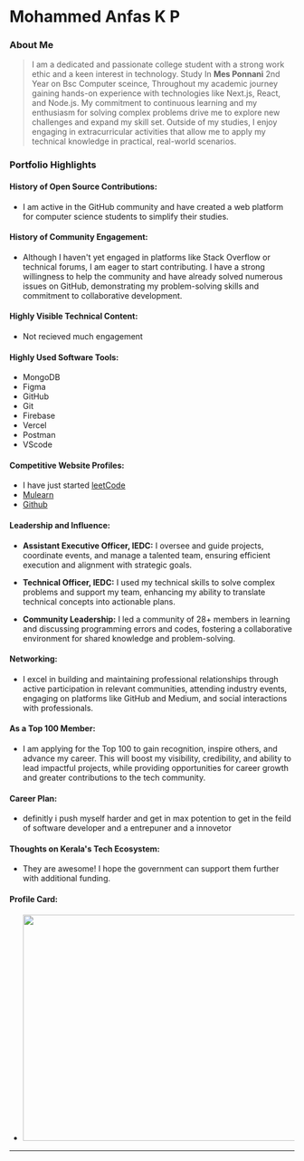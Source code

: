 # Mohammed Anfas K P

### About Me

> I am a dedicated and passionate college student with a strong work ethic and a keen interest in technology. Study In **Mes Ponnani** 2nd Year on Bsc Computer sceince, Throughout my academic journey gaining hands-on experience with technologies like Next.js, React, and Node.js. My commitment to continuous learning and my enthusiasm for solving complex problems drive me to explore new challenges and expand my skill set. Outside of my studies, I enjoy engaging in extracurricular activities that allow me to apply my technical knowledge in practical, real-world scenarios. 

### Portfolio Highlights


#### History of Open Source Contributions:

- I am active in the GitHub community and have created a web platform for computer science students to simplify their studies.

#### History of Community Engagement:

-  Although I haven't yet engaged in platforms like Stack Overflow or technical forums, I am eager to start contributing. I have a strong willingness to help the community and have already solved numerous issues on GitHub, demonstrating my problem-solving skills and commitment to collaborative development.

#### Highly Visible Technical Content:

- Not recieved much engagement

#### Highly Used Software Tools:

- MongoDB
- Figma
- GitHub
- Git
- Firebase
- Vercel
- Postman
- VScode

#### Competitive Website Profiles:

- I have just started [leetCode](https://leetcode.com/u/kpanfas6/)
- [Mulearn](https://app.mulearn.org/profile/anfas@mulearn)
- [Github](https://github.com/anfas)

#### Leadership and Influence:

-  **Assistant Executive Officer, IEDC:** I oversee and guide projects, coordinate events, and manage a talented team, ensuring efficient execution and alignment with strategic goals.

- **Technical Officer, IEDC:** I used my technical skills to solve complex problems and support my team, enhancing my ability to translate technical concepts into actionable plans.

- **Community Leadership:** I led a community of 28+ members in learning and discussing programming errors and codes, fostering a collaborative environment for shared knowledge and problem-solving.

#### Networking:

- I excel in building and maintaining professional relationships through active participation in relevant communities, attending industry events, engaging on platforms like GitHub and Medium, and social interactions with professionals.

#### As a Top 100 Member:

- I am applying for the Top 100 to gain recognition, inspire others, and advance my career. This will boost my visibility, credibility, and ability to lead impactful projects, while providing opportunities for career growth and greater contributions to the tech community.

#### Career Plan:

- definitly i push myself harder and get in max potention to get in the feild of software developer and a entrepuner and a innovetor

#### Thoughts on Kerala's Tech Ecosystem:

- They are awesome! I hope the government can support them further with additional funding.

#### Profile Card:

- <img src="https://mulearn.org/embed/rank/mohammedanfas@mulearn" width="500px" height="400px"></img>


---

